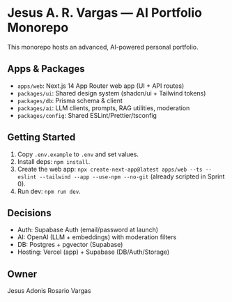 # Jesus A. R. Vargas — AI Portfolio Monorepo

This monorepo hosts an advanced, AI-powered personal portfolio.

## Apps & Packages
- `apps/web`: Next.js 14 App Router web app (UI + API routes)
- `packages/ui`: Shared design system (shadcn/ui + Tailwind tokens)
- `packages/db`: Prisma schema & client
- `packages/ai`: LLM clients, prompts, RAG utilities, moderation
- `packages/config`: Shared ESLint/Prettier/tsconfig

## Getting Started
1. Copy `.env.example` to `.env` and set values.
2. Install deps: `npm install`.
3. Create the web app: `npx create-next-app@latest apps/web --ts --eslint --tailwind --app --use-npm --no-git` (already scripted in Sprint 0).
4. Run dev: `npm run dev`.

## Decisions
- Auth: Supabase Auth (email/password at launch)
- AI: OpenAI (LLM + embeddings) with moderation filters
- DB: Postgres + pgvector (Supabase)
- Hosting: Vercel (app) + Supabase (DB/Auth/Storage)

## Owner
Jesus Adonis Rosario Vargas
